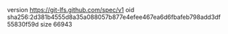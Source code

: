 version https://git-lfs.github.com/spec/v1
oid sha256:2d381b4555d8a35a088057b877e4efee467ea6d6fbafeb798add3df55830f59d
size 66943
